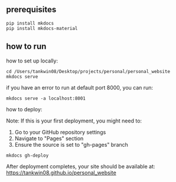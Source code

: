 
## prerequisites
```
pip install mkdocs
pip install mkdocs-material
```
## how to run

how to set up locally:

```
cd /Users/tankwin08/Desktop/projects/personal/personal_website
mkdocs serve
```
if you have an error to run at default port 8000, you can run:
``` 
mkdocs serve -a localhost:8001 
```

how to deploy:

Note: If this is your first deployment, you might need to:

1. Go to your GitHub repository settings
2. Navigate to "Pages" section
3. Ensure the source is set to "gh-pages" branch

```
mkdocs gh-deploy
```

After deployment completes, your site should be available at: https://tankwin08.github.io/personal_website